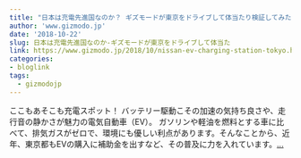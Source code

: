 ```yaml
---
title: "日本は充電先進国なのか？ ギズモードが東京をドライブして体当たり検証してみた"
author: 'www.gizmodo.jp'
date: '2018-10-22'
slug: 日本は充電先進国なのか-ギズモードが東京をドライブして体当た
link: https://www.gizmodo.jp/2018/10/nissan-ev-charging-station-tokyo.html
categories:
- bloglink
tags:
  - gizmodojp
---
```


ここもあそこも充電スポット！ バッテリー駆動こその加速の気持ち良さや、走行音の静かさが魅力の電気自動車（EV）。 ガソリンや軽油を燃料とする車に比べて、排気ガスがゼロで、環境にも優しい利点があります。そんなことから、近年、東京都もEVの購入に補助金を出すなど、その普及に力を入れています。[... <i class="fas fa-external-link-alt"></i>](https://www.gizmodo.jp/2018/10/nissan-ev-charging-station-tokyo.html)

